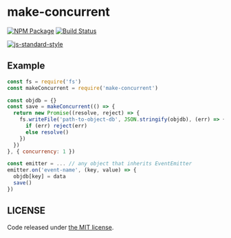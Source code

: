 # make-concurrent

[![NPM Package](https://img.shields.io/npm/v/make-concurrent.svg?style=flat-square)](https://www.npmjs.org/package/make-concurrent)
[![Build Status](https://img.shields.io/travis/fanatid/make-concurrent.svg?branch=master&style=flat-square)](https://travis-ci.org/fanatid/make-concurrent)

[![js-standard-style](https://cdn.rawgit.com/feross/standard/master/badge.svg)](https://github.com/feross/standard)

## Example

```js
const fs = require('fs')
const makeConcurrent = require('make-concurrent')

const objdb = {}
const save = makeConcurrent(() => {
  return new Promise((resolve, reject) => {
    fs.writeFile('path-to-object-db', JSON.stringify(objdb), (err) => {
      if (err) reject(err)
      else resolve()
    })
  })
}, { concurrency: 1 })

const emitter = ... // any object that inherits EventEmitter
emitter.on('event-name', (key, value) => {
  objdb[key] = data
  save()
})
```

## LICENSE

Code released under [the MIT license](LICENSE).
